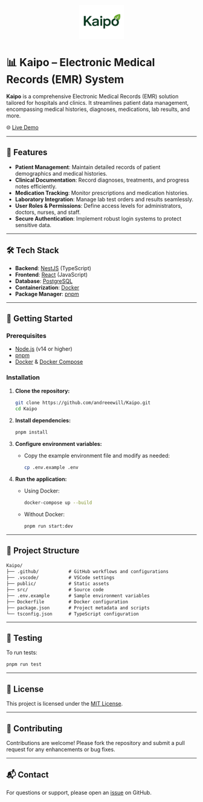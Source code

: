 <p align="center">
  <a href="http://nestjs.com/" target="blank"><img src="./public/kaipo.png" width="120" alt="Nest Logo" /></a>
</p>

# 📊 Kaipo – Electronic Medical Records (EMR) System

**Kaipo** is a comprehensive Electronic Medical Records (EMR) solution tailored for hospitals and clinics. It streamlines patient data management, encompassing medical histories, diagnoses, medications, lab results, and more.

🌐 [Live Demo](https://www.kaipo.my.id)

---

## 📌 Features

- **Patient Management**: Maintain detailed records of patient demographics and medical histories.
- **Clinical Documentation**: Record diagnoses, treatments, and progress notes efficiently.
- **Medication Tracking**: Monitor prescriptions and medication histories.
- **Laboratory Integration**: Manage lab test orders and results seamlessly.
- **User Roles & Permissions**: Define access levels for administrators, doctors, nurses, and staff.
- **Secure Authentication**: Implement robust login systems to protect sensitive data.

---

## 🛠️ Tech Stack

- **Backend**: [NestJS](https://nestjs.com/) (TypeScript)
- **Frontend**: [React](https://reactjs.org/) (JavaScript)
- **Database**: [PostgreSQL](https://www.postgresql.org/)
- **Containerization**: [Docker](https://www.docker.com/)
- **Package Manager**: [pnpm](https://pnpm.io/)

---

## 🚀 Getting Started

### Prerequisites

- [Node.js](https://nodejs.org/en/) (v14 or higher)
- [pnpm](https://pnpm.io/)
- [Docker](https://www.docker.com/) & [Docker Compose](https://docs.docker.com/compose/)

### Installation

1. **Clone the repository:**

   ```bash
   git clone https://github.com/andreeewill/Kaipo.git
   cd Kaipo
   ```

2. **Install dependencies:**

   ```bash
   pnpm install
   ```

3. **Configure environment variables:**

   - Copy the example environment file and modify as needed:

     ```bash
     cp .env.example .env
     ```

4. **Run the application:**

   - Using Docker:

     ```bash
     docker-compose up --build
     ```

   - Without Docker:

     ```bash
     pnpm run start:dev
     ```

---

## 📂 Project Structure

```
Kaipo/
├── .github/           # GitHub workflows and configurations
├── .vscode/           # VSCode settings
├── public/            # Static assets
├── src/               # Source code
├── .env.example       # Sample environment variables
├── Dockerfile         # Docker configuration
├── package.json       # Project metadata and scripts
└── tsconfig.json      # TypeScript configuration
```

---

## 🧪 Testing

To run tests:

```bash
pnpm run test
```

---

## 📄 License

This project is licensed under the [MIT License](LICENSE).

---

## 🤝 Contributing

Contributions are welcome! Please fork the repository and submit a pull request for any enhancements or bug fixes.

---

## 📬 Contact

For questions or support, please open an [issue](https://github.com/andreeewill/Kaipo/issues) on GitHub.
